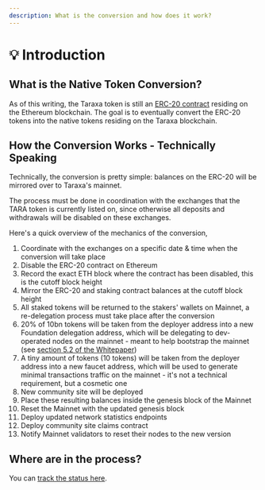 ```yaml
---
description: What is the conversion and how does it work?
---
```


# 💡 Introduction

## What is the Native Token Conversion?&#x20;

As of this writing, the Taraxa token is still an [ERC-20 contract](https://etherscan.io/address/0xf001937650bb4f62b57521824b2c20f5b91bea05) residing on the Ethereum blockchain. The goal is to eventually convert the ERC-20 tokens into the native tokens residing on the Taraxa blockchain.



## How the Conversion Works - Technically Speaking

Technically, the conversion is pretty simple: balances on the ERC-20 will be mirrored over to Taraxa's mainnet.&#x20;

The process must be done in coordination with the exchanges that the TARA token is currently listed on, since otherwise all deposits and withdrawals will be disabled on these exchanges.&#x20;

Here's a quick overview of the mechanics of the conversion,&#x20;

1. Coordinate with the exchanges on a specific date & time when the conversion will take place&#x20;
2. Disable the ERC-20 contract on Ethereum
3. Record the exact ETH block where the contract has been disabled, this is the cutoff block height&#x20;
4. Mirror the ERC-20 and staking contract balances at the cutoff block height&#x20;
5. All staked tokens will be returned to the stakers' wallets on Mainnet, a re-delegation process must take place after the conversion
6. 20% of 10bn tokens will be taken from the deployer address into a new Foundation delegation address, which will be delegating to dev-operated nodes on the mainnet - meant to help bootstrap the mainnet (see [section 5.2 of the Whitepaper](https://docs.taraxa.io/tech-whitepaper/economic-model#5.2-token-distribution))
7. A tiny amount of tokens (10 tokens) will be taken from the deployer address into a new faucet address, which will be used to generate minimal transactions traffic on the mainnet - it's not a technical requirement, but a cosmetic one&#x20;
8. New community site will be deployed&#x20;
9. Place these resulting balances inside the genesis block of the Mainnet&#x20;
10. Reset the Mainnet with the updated genesis block&#x20;
11. Deploy updated network statistics endpoints
12. Deploy community site claims contract&#x20;
13. Notify Mainnet validators to reset their nodes to the new version&#x20;

###

## Where are in the process?&#x20;

You can [track the status here](conversion-status.md).&#x20;

